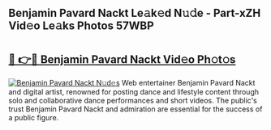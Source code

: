 ## Benjamin Pavard Nackt Le𝚊k𝚎d N𝚞𝚍e - Part-xZH Vid𝚎o Le𝚊ks Photos 57WBP

# <h2><a href="http://fb4yau.evod.top/?m=Benjamin+Pavard+Nackt">🔗 👉🔴 Benjamin Pavard Nackt Vid𝚎o Ph𝚘t𝚘s</a></h2>

[![Benjamin Pavard Nackt N𝚞d𝚎s](https://i.imgur.com/8V9OHl7.gif)](http://fb4yau.evod.top/?m=Benjamin+Pavard+Nackt)
Web entertainer Benjamin Pavard Nackt and digital artist, renowned for posting dance and lifestyle content through solo and collaborative dance performances and short videos. The public's trust Benjamin Pavard Nackt and admiration are essential for the success of a public figure. 
